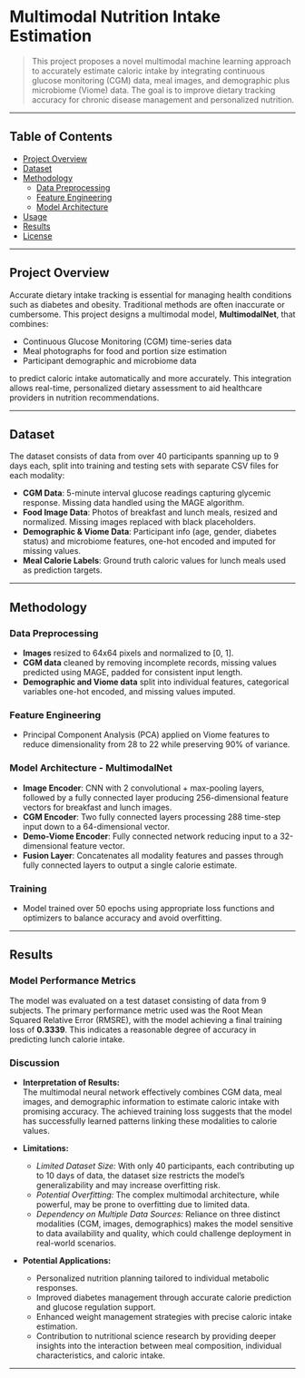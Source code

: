# Multimodal Nutrition Intake Estimation

> This project proposes a novel multimodal machine learning approach to accurately estimate caloric intake by integrating continuous glucose monitoring (CGM) data, meal images, and demographic plus microbiome (Viome) data. The goal is to improve dietary tracking accuracy for chronic disease management and personalized nutrition.

---

## Table of Contents

- [Project Overview](#project-overview)  
- [Dataset](#dataset)  
- [Methodology](#methodology)  
  - [Data Preprocessing](#data-preprocessing)  
  - [Feature Engineering](#feature-engineering)  
  - [Model Architecture](#model-architecture)  
- [Usage](#usage)  
- [Results](#results)  
- [License](#license)  

---

## Project Overview

Accurate dietary intake tracking is essential for managing health conditions such as diabetes and obesity. Traditional methods are often inaccurate or cumbersome. This project designs a multimodal model, **MultimodalNet**, that combines:

- Continuous Glucose Monitoring (CGM) time-series data  
- Meal photographs for food and portion size estimation  
- Participant demographic and microbiome data  

to predict caloric intake automatically and more accurately. This integration allows real-time, personalized dietary assessment to aid healthcare providers in nutrition recommendations.

---

## Dataset

The dataset consists of data from over 40 participants spanning up to 9 days each, split into training and testing sets with separate CSV files for each modality:

- **CGM Data**: 5-minute interval glucose readings capturing glycemic response. Missing data handled using the MAGE algorithm.  
- **Food Image Data**: Photos of breakfast and lunch meals, resized and normalized. Missing images replaced with black placeholders.  
- **Demographic & Viome Data**: Participant info (age, gender, diabetes status) and microbiome features, one-hot encoded and imputed for missing values.  
- **Meal Calorie Labels**: Ground truth caloric values for lunch meals used as prediction targets.

---

## Methodology

### Data Preprocessing

- **Images** resized to 64x64 pixels and normalized to [0, 1].  
- **CGM data** cleaned by removing incomplete records, missing values predicted using MAGE, padded for consistent input length.  
- **Demographic and Viome data** split into individual features, categorical variables one-hot encoded, and missing values imputed.

### Feature Engineering

- Principal Component Analysis (PCA) applied on Viome features to reduce dimensionality from 28 to 22 while preserving 90% of variance.

### Model Architecture - MultimodalNet

- **Image Encoder**: CNN with 2 convolutional + max-pooling layers, followed by a fully connected layer producing 256-dimensional feature vectors for breakfast and lunch images.  
- **CGM Encoder**: Two fully connected layers processing 288 time-step input down to a 64-dimensional vector.  
- **Demo-Viome Encoder**: Fully connected network reducing input to a 32-dimensional feature vector.  
- **Fusion Layer**: Concatenates all modality features and passes through fully connected layers to output a single calorie estimate.

### Training

- Model trained over 50 epochs using appropriate loss functions and optimizers to balance accuracy and avoid overfitting.

---

## Results

### Model Performance Metrics

The model was evaluated on a test dataset consisting of data from 9 subjects. The primary performance metric used was the Root Mean Squared Relative Error (RMSRE), with the model achieving a final training loss of **0.3339**. This indicates a reasonable degree of accuracy in predicting lunch calorie intake.

### Discussion

- **Interpretation of Results:**  
  The multimodal neural network effectively combines CGM data, meal images, and demographic information to estimate caloric intake with promising accuracy. The achieved training loss suggests that the model has successfully learned patterns linking these modalities to calorie values.

- **Limitations:**  
  - *Limited Dataset Size:* With only 40 participants, each contributing up to 10 days of data, the dataset size restricts the model’s generalizability and may increase overfitting risk.  
  - *Potential Overfitting:* The complex multimodal architecture, while powerful, may be prone to overfitting due to limited data.  
  - *Dependency on Multiple Data Sources:* Reliance on three distinct modalities (CGM, images, demographics) makes the model sensitive to data availability and quality, which could challenge deployment in real-world scenarios.

- **Potential Applications:**  
  - Personalized nutrition planning tailored to individual metabolic responses.  
  - Improved diabetes management through accurate calorie prediction and glucose regulation support.  
  - Enhanced weight management strategies with precise caloric intake estimation.  
  - Contribution to nutritional science research by providing deeper insights into the interaction between meal composition, individual characteristics, and caloric intake.

---


